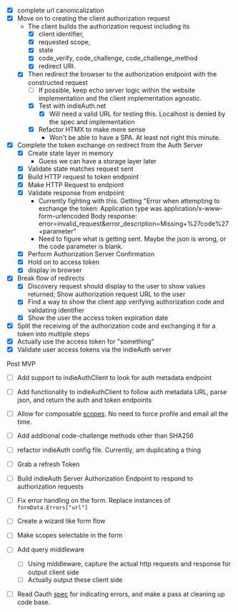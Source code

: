 - [x] complete url canonicalization
- [x] Move on to creating the client authorization request
  - The client builds the authorization request including its 
    - [x] client identifier, 
    - [x] requested scope, 
    - [x] state
    - [x] code_verify, code_challenge, code_challenge_method
    - [x] redirect URI.
  - [x] Then redirect the browser to the authorization endpoint with the constructed request
    - [ ] If possible, keep echo server logic within the website implementation and the client implementation agnostic.
    - [x] Test with indieAuth.net
      - [x] Will need a valid URL for testing this. Localhost is denied by the spec and implementation 
    - [x] Refactor HTMX to make more sense 
      - Won't be able to have a SPA. At least not right this minute.
- [x] Complete the token exchange on redirect from the Auth Server
  - [x] Create state layer in memory
    - Guess we can have a storage layer later
  - [x] Validate state matches request sent
  - [x] Build HTTP request to token endpoint
  - [x] Make HTTP Request to endpiont
  - [x] Validate response from endpoint
    - Currently fighting with this. Getting "Error when attempting to exchange the token: Application type was application/x-www-form-urlencoded Body response: error=invalid_request&error_description=Missing+%27code%27+parameter"
    - Need to figure what is getting sent. Maybe the json is wrong, or the code parameter is blank.
  - [x] Perform Authorization Server Confirmation
  - [x] Hold on to access token
  - [x] display in browser
- [x] Break flow of redirects
  - [x] Discovery request should display to the user to show values returned; Show authorization request URL to the user
  - [x] Find a way to show the client app verifying authorization code and validating identifier
  - [x] Show the user the access token expiration date
- [x] Split the receiving of the authorization code and exchanging it for a token into multiple steps
- [x] Actually use the access token for "something"
- [x] Validate user access tokens via the indieAuth server

Post MVP
- [ ] Add support to indieAuthClient to look for auth metadata endpoint
- [ ] Add functionality to indieAuthClient to follow auth metadata URL, parse json, and return the auth and token endpoints
- [ ] Allow for composable [scopes](https://indieauth.spec.indieweb.org/#profile-information-li-1). No need to force profile and email all the time.
- [ ] Add additional code-challenge methods other than SHA256
- [ ] refactor indieAuth config file. Currently, am duplicating a thing
- [ ] Grab a refresh Token
- [ ] Build indieAuth Server Authorization Endpoint to respond to authorization requests
- [ ] Fix error handling on the form. Replace instances of `formData.Errors["url"]`
- [ ] Create a wizard like form flow
- [ ] Make scopes selectable in the form
- [ ] Add query middleware
  - [ ] Using middleware, capture the actual http requests and response for output client side
  - [ ] Actually output these client side
- [ ] Read Oauth [spec](https://datatracker.ietf.org/doc/html/rfc6749#section-4.1.2.1) for indicating errors, and make a pass at cleaning up code base.

